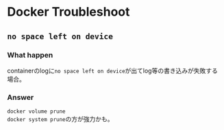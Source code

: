 # Docker Troubleshoot

## `no space left on device`

### What happen
containerのlogに`no space left on device`が出てlog等の書き込みが失敗する場合。

### Answer

`docker volume prune`  
`docker system prune`の方が強力かも。
